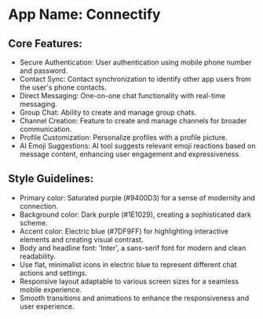 # **App Name**: Connectify

## Core Features:

- Secure Authentication: User authentication using mobile phone number and password.
- Contact Sync: Contact synchronization to identify other app users from the user's phone contacts.
- Direct Messaging: One-on-one chat functionality with real-time messaging.
- Group Chat: Ability to create and manage group chats.
- Channel Creation: Feature to create and manage channels for broader communication.
- Profile Customization: Personalize profiles with a profile picture.
- AI Emoji Suggestions: AI tool suggests relevant emoji reactions based on message content, enhancing user engagement and expressiveness.

## Style Guidelines:

- Primary color: Saturated purple (#9400D3) for a sense of modernity and connection.
- Background color: Dark purple (#1E1029), creating a sophisticated dark scheme.
- Accent color: Electric blue (#7DF9FF) for highlighting interactive elements and creating visual contrast.
- Body and headline font: 'Inter', a sans-serif font for modern and clean readability.
- Use flat, minimalist icons in electric blue to represent different chat actions and settings.
- Responsive layout adaptable to various screen sizes for a seamless mobile experience.
- Smooth transitions and animations to enhance the responsiveness and user experience.